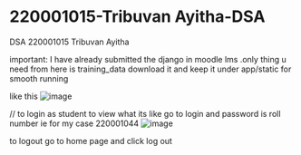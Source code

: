# 220001015-Tribuvan Ayitha-DSA
DSA 220001015 Tribuvan Ayitha

important: I have already submitted the django in moodle lms .only thing u need from here is training_data download it and keep it under app/static for smooth running

 like this ![image](https://github.com/SaiVarshithBeginner/220001044-Mallavarapu-Sai-Varshith-DSA/assets/117940405/8a091fc6-8375-4d2e-8300-ceeb54c470c4)


 // to login as student to view what its like go to login and password is roll number ie for my case 220001044
 ![image](https://github.com/SaiVarshithBeginner/220001044-Mallavarapu-Sai-Varshith-DSA/assets/117940405/e2fe31c6-6537-45b3-b3cd-5acbdab03d5a)

 to logout go to home page and click log out


